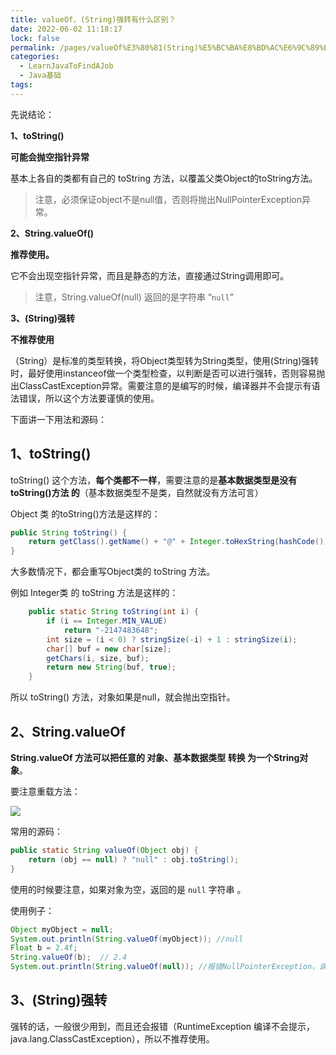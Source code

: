 ```yaml
---
title: valueOf、(String)强转有什么区别？
date: 2022-06-02 11:18:17
lock: false
permalink: /pages/valueOf%E3%80%81(String)%E5%BC%BA%E8%BD%AC%E6%9C%89%E4%BB%80%E4%B9%88%E5%8C%BA%E5%88%AB%EF%BC%9F
categories:
  - LearnJavaToFindAJob
  - Java基础
tags:
---
```

先说结论：

**1、toString()**

**可能会抛空指针异常**

基本上各自的类都有自己的 toString 方法，以覆盖父类Object的toString方法。

>  注意，必须保证object不是null值，否则将抛出NullPointerException异常。

**2、String.valueOf()**

**推荐使用。**

它不会出现空指针异常，而且是静态的方法，直接通过String调用即可。

> 注意，String.valueOf(null) 返回的是字符串 “`null`”

**3、(String)强转**

**不推荐使用**

（String）是标准的类型转换，将Object类型转为String类型，使用(String)强转时，最好使用instanceof做一个类型检查，以判断是否可以进行强转，否则容易抛出ClassCastException异常。需要注意的是编写的时候，编译器并不会提示有语法错误，所以这个方法要谨慎的使用。



下面讲一下用法和源码：

## 1、toString()

toString() 这个方法，**每个类都不一样**，需要注意的是**基本数据类型是没有 toString()方法 的**（基本数据类型不是类，自然就没有方法可言）

Object 类 的toString()方法是这样的：

```java
public String toString() {
	return getClass().getName() + "@" + Integer.toHexString(hashCode());
}
```

大多数情况下，都会重写Object类的 toString 方法。

 例如 Integer类 的 toString 方法是这样的：

```java
    public static String toString(int i) {
        if (i == Integer.MIN_VALUE)
            return "-2147483648";
        int size = (i < 0) ? stringSize(-i) + 1 : stringSize(i);
        char[] buf = new char[size];
        getChars(i, size, buf);
        return new String(buf, true);
    }
```



所以 toString() 方法，对象如果是null，就会抛出空指针。

## 2、String.valueOf

**String.valueOf 方法可以把任意的 对象、基本数据类型 转换 为一个String对象**。

要注意重载方法：

![](https://cdn.jsdelivr.net/gh/DogerRain/image@main/img-202203/image-20210930175313816.png)

常用的源码：

```java
public static String valueOf(Object obj) {
    return (obj == null) ? "null" : obj.toString();
}
```

使用的时候要注意，如果对象为空，返回的是 `null` 字符串 。

使用例子：

```java
Object myObject = null;
System.out.println(String.valueOf(myObject)); //null
Float b = 2.4f;
String.valueOf(b);  // 2.4
System.out.println(String.valueOf(null)); //报错NullPointerException，调用的是String.valueOf(char data[]) 
```



## 3、(String)强转

强转的话，一般很少用到，而且还会报错（RuntimeException 编译不会提示，java.lang.ClassCastException），所以不推荐使用。